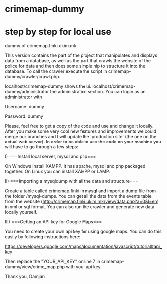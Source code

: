 crimemap-dummy
==============

step by step for local use
===

dummy of crimemap.finki.ukim.mk

This version contains the part of the project that manipulates and displays data from a database, 
as well as the part that crawls the website of the police for data and then does some simple nlp to structure it into the database.
To call the crawler execute the script in crimemap-dummy/crawler/crawl.php.

localhost/crimemap-dummy shows the ui.
localhost/crimemap-dummy/administrator the administration section.
You can login as an administrator with 

Username: dummy

Password: dummy

Please, feel free to get a copy of the code and use and change it locally. After you make some very cool new features and improvements we could merge our branches and I will update the 'production site' (the one on the actual web server). 
In order to be able to use the code on your machine you will have to go through a few steps:

I)
===Install local server, mysql and php===

On Windows install XAMPP. It has apache, mysql and php packaged together.
On Linux you can install XAMPP or LAMP.

II)
===Importing a mysqldump with all the data and structure===

Create a table called crimemap.finki in mysql and import a dump file from the folder /mysql-dumps.
You can get all the data from the events table from the website (http://crimemap.finki.ukim.mk/view/data.php?a=0&l=en) in xml or sql format.
You can also run the crawler and generate new data locally yourself.

III)
===Getting an API key for Google Maps===

You need to create your own api key for using google maps. You can do this easily by following instructions here:

https://developers.google.com/maps/documentation/javascript/tutorial#api_key

Then replace the "YOUR_API_KEY" on line 7 in crimemap-dummy/view/crime_map.php with your api key.

Thank you,
Damjan
